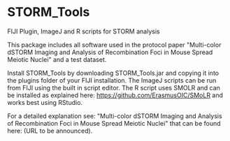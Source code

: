 # STORM_Tools
FIJI Plugin, ImageJ and R scripts for STORM analysis

This package includes all software used in the protocol paper "Multi-color dSTORM Imaging and Analysis of Recombination Foci in Mouse Spread Meiotic Nuclei"
and a test dataset.


Install STORM_Tools by downloading STORM_Tools.jar and copying it into the plugins folder of your FIJI installation.
The ImageJ scripts can be run from FIJI using the built in script editor.
The R script uses SMOLR and can be installed as explained here: https://github.com/ErasmusOIC/SMoLR and works best using RStudio.

For a detailed explanation see: "Multi-color dSTORM Imaging and Analysis of Recombination Foci in Mouse Spread Meiotic Nuclei" that can be found here: (URL to be announced).
